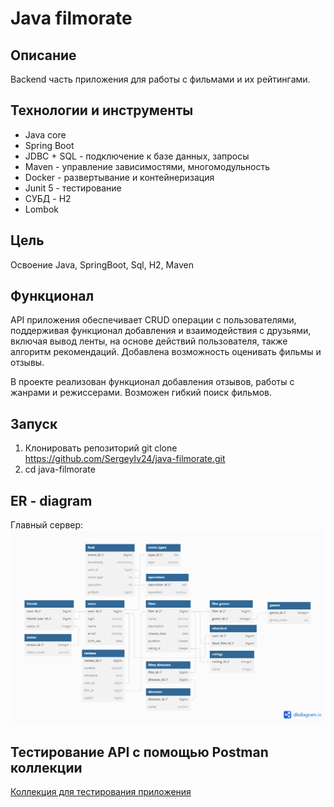 # Java filmorate

## Описание
Backend часть приложения для работы с фильмами и их рейтингами.

## Технологии и инструменты
* Java core
* Spring Boot
* JDBC + SQL - подключение к базе данных, запросы
* Maven - управление зависимостями, многомодульность
* Docker - развертывание и контейнеризация
* Junit 5 - тестирование
* СУБД - H2
* Lombok

## Цель
Освоение Java, SpringBoot, Sql, H2, Maven

## Функционал
API приложения обеспечивает CRUD операции с пользователями, поддерживая функционал добавления
и взаимодействия с друзьями, включая вывод ленты, на основе действий пользователя, также алгоритм рекомендаций.
Добавлена возможность оценивать фильмы и отзывы.

В проекте реализован функционал добавления отзывов, работы с жанрами и режиссерами. Возможен гибкий поиск фильмов.

## Запуск
1. Клонировать репозиторий git clone https://github.com/SergeyIv24/java-filmorate.git
2. cd java-filmorate


## ER - diagram
Главный сервер:
![dateBaseFilmoRate.png](dateBaseFilmoRate.png)

## Тестирование API с помощью Postman коллекции
[Коллекция для тестирования приложения]()